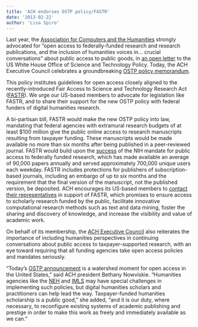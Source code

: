 ```yaml
---
title: 'ACH endorses OSTP policy/FASTR'
date: '2013-02-22'
author: 'Lisa Spiro'
---
```

Last year, the [Association for Computers and the Humanities](http://ach.org) strongly advocated for “open access to federally-funded research and research publications, and the inclusion of humanities voices in… crucial conversations” about public access to public goods, in [an open letter](http://www.ach.org/news/2012/01/ach-response-white-house-rfis-open-access-research) to the US White House Office of Science and Technology Policy. Today, the ACH Executive Council celebrates a groundbreaking [OSTP policy memorandum](http://www.whitehouse.gov/blog/2013/02/22/expanding-public-access-results-federally-funded-research).  

This policy institutes guidelines for open access closely aligned to the recently-introduced Fair Access to Science and Technology Research Act ([FASTR](http://cyber.law.harvard.edu/hoap/Notes_on_the_Fair_Access_to_Science_and_Technology_Research_Act)). We urge our US-based members to advocate for legislation like FASTR, and to share their support for the new OSTP policy with federal funders of digital humanities research.

A bi-partisan bill, FASTR would make the new OSTP policy into law, mandating that federal agencies with extramural research budgets of at least $100 million give the public online access to research manuscripts resulting from taxpayer funding. These manuscripts would be made available no more than six months after being published in a peer-reviewed journal. FASTR would build upon the [success](http://www.arl.org/sparc/bm~doc/oawg_thanks_fastr_final-copy.pdf) of the NIH mandate for public access to federally funded research, which has made available an average of 90,000 papers annually and served approximately 700,000 unique users each weekday. FASTR includes protections for publishers of subscription-based journals, including an embargo of up to six months and the requirement that the final version of the manuscript, not the published version, be deposited. ACH encourages its US-based members to [contact their representatives](http://www.taxpayeraccess.org/action/index.shtml) in support of FASTR, which promises to ensure access to scholarly research funded by the public, facilitate innovative computational research methods such as text and data mining, foster the sharing and discovery of knowledge, and increase the visibility and value of academic work.

On behalf of its membership, the [ACH Executive Council](http://ach.org/about/officers) also reiterates the importance of including humanities perspectives in continuing conversations about public access to taxpayer-supported research, with an eye toward requiring that all funding agencies take open access policies and mandates seriously.

“Today’s [OSTP announcement](https://petitions.whitehouse.gov/response/increasing-public-access-results-scientific-research) is a watershed moment for open access in the United States,” said ACH president Bethany Nowviskie. “Humanities agencies like the [NEH](http://neh.gov) and [IMLS](http://www.imls.gov) may have special challenges in implementing such policies, but digital humanities scholars and practitioners can help lead the way. Taxpayer-funded humanities scholarship is a public good,” she added, “and it is our duty, where necessary, to reconfigure existing systems of academic publishing and prestige in order to make this work as freely and immediately available as we can.”